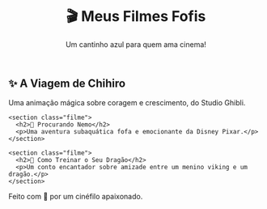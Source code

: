<html lang="pt-br">
<head>
  <meta charset="UTF-8">
  <meta name="viewport" content="width=device-width, initial-scale=1.0">
  <title>🎬 Meus Filmes Fofis</title>
  <link rel="stylesheet" href="style.css">
</head>
<body>
  <header>
    <h1>🎬 Meus Filmes Fofis</h1>
    <p>Um cantinho azul para quem ama cinema!</p>
  </header>

  <main>
    <section class="filme">
      <h2>✨ A Viagem de Chihiro</h2>
      <p>Uma animação mágica sobre coragem e crescimento, do Studio Ghibli.</p>
    </section>

    <section class="filme">
      <h2>💙 Procurando Nemo</h2>
      <p>Uma aventura subaquática fofa e emocionante da Disney Pixar.</p>
    </section>

    <section class="filme">
      <h2>🐉 Como Treinar o Seu Dragão</h2>
      <p>Um conto encantador sobre amizade entre um menino viking e um dragão.</p>
    </section>
  </main>

  <footer>
    <p>Feito com 💙 por um cinéfilo apaixonado.</p>
  </footer>
</body>
</html>

